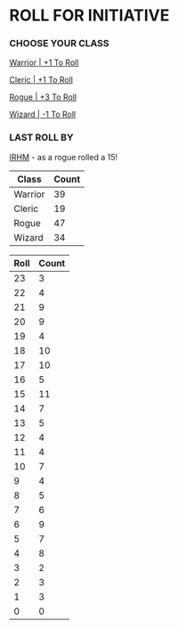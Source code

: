 # ROLL FOR INITIATIVE
### CHOOSE YOUR CLASS

[Warrior | +1 To Roll](https://github.com/benjaminsampica/benjaminsampica/issues/new?title=roll%7Cwarrior&body=Just+click+%27Submit+new+issue%27.)

[Cleric | +1 To Roll](https://github.com/benjaminsampica/benjaminsampica/issues/new?title=roll%7Ccleric&body=Just+click+%27Submit+new+issue%27.)

[Rogue | +3 To Roll](https://github.com/benjaminsampica/benjaminsampica/issues/new?title=roll%7Crogue&body=Just+click+%27Submit+new+issue%27.)

[Wizard | -1 To Roll](https://github.com/benjaminsampica/benjaminsampica/issues/new?title=roll%7Cwizard&body=Just+click+%27Submit+new+issue%27.)
### LAST ROLL BY
[IRHM](https://www.github.com/IRHM) - as a rogue rolled a 15!

|Class|Count|
|-|-|
|Warrior|39|
|Cleric|19|
|Rogue|47|
|Wizard|34|

|Roll|Count|
|-|-|
|23|3
|22|4
|21|9
|20|9
|19|4
|18|10
|17|10
|16|5
|15|11
|14|7
|13|5
|12|4
|11|4
|10|7
|9|4
|8|5
|7|6
|6|9
|5|7
|4|8
|3|2
|2|3
|1|3
|0|0
